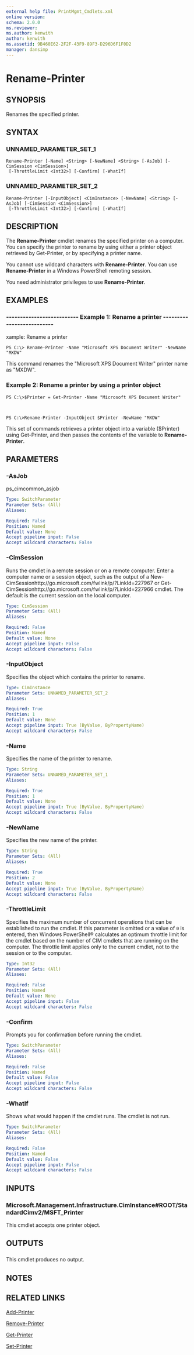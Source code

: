 ```yaml
---
external help file: PrintMgmt_Cmdlets.xml
online version: 
schema: 2.0.0
ms.reviewer:
ms.author: kenwith
author: kenwith
ms.assetid: 9B460E62-2F2F-43F9-89F3-D296D6F1F0D2
manager: dansimp
---
```


# Rename-Printer

## SYNOPSIS
Renames the specified printer.

## SYNTAX

### UNNAMED_PARAMETER_SET_1
```
Rename-Printer [-Name] <String> [-NewName] <String> [-AsJob] [-CimSession <CimSession>]
 [-ThrottleLimit <Int32>] [-Confirm] [-WhatIf]
```

### UNNAMED_PARAMETER_SET_2
```
Rename-Printer [-InputObject] <CimInstance> [-NewName] <String> [-AsJob] [-CimSession <CimSession>]
 [-ThrottleLimit <Int32>] [-Confirm] [-WhatIf]
```

## DESCRIPTION
The **Rename-Printer** cmdlet renames the specified printer on a computer.
You can specify the printer to rename by using either a printer object retrieved by Get-Printer, or by specifying a printer name.

You cannot use wildcard characters with **Rename-Printer**.
You can use **Rename-Printer** in a Windows PowerShell remoting session.

You need administrator privileges to use **Rename-Printer**.

## EXAMPLES

### -------------------------- Example 1: Rename a printer -------------------------- 
xample: Rename a printer
```
PS C:\> Rename-Printer -Name "Microsoft XPS Document Writer" -NewName "MXDW"
```

This command renames the "Microsoft XPS Document Writer" printer name as "MXDW".

### Example 2: Rename a printer by using a printer object
```
PS C:\>$Printer = Get-Printer -Name "Microsoft XPS Document Writer"



PS C:\>Rename-Printer -InputObject $Printer -NewName "MXDW"
```

This set of commands retrieves a printer object into a variable ($Printer) using Get-Printer, and then passes the contents of the variable to **Rename-Printer**.

## PARAMETERS

### -AsJob
ps_cimcommon_asjob

```yaml
Type: SwitchParameter
Parameter Sets: (All)
Aliases: 

Required: False
Position: Named
Default value: None
Accept pipeline input: False
Accept wildcard characters: False
```

### -CimSession
Runs the cmdlet in a remote session or on a remote computer.
Enter a computer name or a session object, such as the output of a New-CimSessionhttp://go.microsoft.com/fwlink/p/?LinkId=227967 or Get-CimSessionhttp://go.microsoft.com/fwlink/p/?LinkId=227966 cmdlet.
The default is the current session on the local computer.

```yaml
Type: CimSession
Parameter Sets: (All)
Aliases: 

Required: False
Position: Named
Default value: None
Accept pipeline input: False
Accept wildcard characters: False
```

### -InputObject
Specifies the object which contains the printer to rename.

```yaml
Type: CimInstance
Parameter Sets: UNNAMED_PARAMETER_SET_2
Aliases: 

Required: True
Position: 1
Default value: None
Accept pipeline input: True (ByValue, ByPropertyName)
Accept wildcard characters: False
```

### -Name
Specifies the name of the printer to rename.

```yaml
Type: String
Parameter Sets: UNNAMED_PARAMETER_SET_1
Aliases: 

Required: True
Position: 1
Default value: None
Accept pipeline input: True (ByValue, ByPropertyName)
Accept wildcard characters: False
```

### -NewName
Specifies the new name of the printer.

```yaml
Type: String
Parameter Sets: (All)
Aliases: 

Required: True
Position: 2
Default value: None
Accept pipeline input: True (ByValue, ByPropertyName)
Accept wildcard characters: False
```

### -ThrottleLimit
Specifies the maximum number of concurrent operations that can be established to run the cmdlet.
If this parameter is omitted or a value of `0` is entered, then Windows PowerShell® calculates an optimum throttle limit for the cmdlet based on the number of CIM cmdlets that are running on the computer.
The throttle limit applies only to the current cmdlet, not to the session or to the computer.

```yaml
Type: Int32
Parameter Sets: (All)
Aliases: 

Required: False
Position: Named
Default value: None
Accept pipeline input: False
Accept wildcard characters: False
```

### -Confirm
Prompts you for confirmation before running the cmdlet.

```yaml
Type: SwitchParameter
Parameter Sets: (All)
Aliases: 

Required: False
Position: Named
Default value: False
Accept pipeline input: False
Accept wildcard characters: False
```

### -WhatIf
Shows what would happen if the cmdlet runs.
The cmdlet is not run.

```yaml
Type: SwitchParameter
Parameter Sets: (All)
Aliases: 

Required: False
Position: Named
Default value: False
Accept pipeline input: False
Accept wildcard characters: False
```

## INPUTS

### Microsoft.Management.Infrastructure.CimInstance#ROOT/StandardCimv2/MSFT_Printer
This cmdlet accepts one printer object.

## OUTPUTS

### 
This cmdlet produces no output.

## NOTES

## RELATED LINKS

[Add-Printer](./Add-Printer.md)

[Remove-Printer](./Remove-Printer.md)

[Get-Printer](./Get-Printer.md)

[Set-Printer](./Set-Printer.md)

